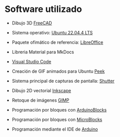 # Software utilizado

* Dibujo 3D [FreeCAD](https://www.freecadweb.org/)
  
* Sistema operativo: [Ubuntu 22.04.4 LTS](https://releases.ubuntu.com/bionic/)
  
* Paquete ofimático de referencia: [LibreOffice](https://es.libreoffice.org/)
  
* Libreria Material para MkDocs
  
* [Visual Studio Code](https://code.visualstudio.com/)
  
* Creación de GIF animados para Ubuntu [Peek](https://ubunlog.com/peek-gif-animados-ubuntu/)
  
* Sistema principal de capturas de pantalla: [Shutter](http://shutter-project.org)
  
* Dibujo 2D vectorial [Inkscape](https://inkscape.org/es/)

* Retoque de imágenes [GIMP](https://www.gimp.org/)

* Programación por bloques con [ArduinoBlocks](http://www.arduinoblocks.com/web/site/login)

* Programación por bloques con [MicroBlocks](https://microblocks.fun/)

* Programación mediante el IDE de [Arduino](https://www.arduino.cc/en/software)
